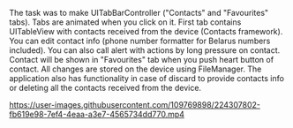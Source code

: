 The task was to make UITabBarController ("Contacts" and "Favourites" tabs). Tabs are animated when you click on it. First tab contains UITableView with contacts received from the device (Contacts framework). You can edit contact info (phone number formatter for Belarus numbers included). You can also call alert with actions by long pressure on contact. Contact will be shown in "Favourites" tab when you push heart button of contact. All changes are stored on the device using FileManager. The application also has functionality in case of discard to provide contacts info or deleting all the contacts received from the device. 

https://user-images.githubusercontent.com/109769898/224307802-fb619e98-7ef4-4eaa-a3e7-4565734dd770.mp4
